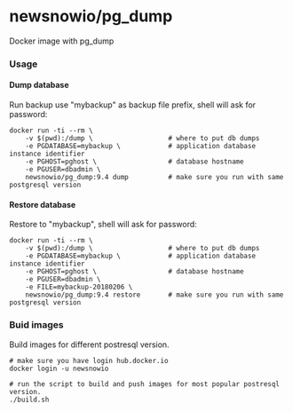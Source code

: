 newsnowio/pg_dump
================

Docker image with pg_dump

### Usage

#### Dump database

Run backup use "mybackup" as backup file prefix, shell will ask for password:

    docker run -ti --rm \
        -v $(pwd):/dump \                   # where to put db dumps
        -e PGDATABASE=mybackup \            # application database instance identifier
        -e PGHOST=pghost \                  # database hostname 
        -e PGUSER=dbadmin \
        newsnowio/pg_dump:9.4 dump          # make sure you run with same postgresql version

#### Restore database

Restore to "mybackup", shell will ask for password:

    docker run -ti --rm \
        -v $(pwd):/dump \                   # where to put db dumps
        -e PGDATABASE=mybackup \            # application database instance identifier
        -e PGHOST=pghost \                  # database hostname
        -e PGUSER=dbadmin \
        -e FILE=mybackup-20180206 \ 
        newsnowio/pg_dump:9.4 restore       # make sure you run with same postgresql version

### Buid images

Build images for different postresql version.

    # make sure you have login hub.docker.io
    docker login -u newsnowio

    # run the script to build and push images for most popular postresql version.
    ./build.sh
